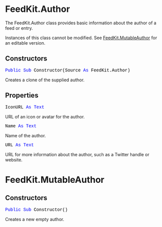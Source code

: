 # FeedKit.Author

The FeedKit.Author class provides basic information about the author of a feed or entry.

Instances of this class cannot be modified. See [FeedKit.MutableAuthor](#feedkitmutableauthor) for an editable version.

## Constructors

<pre><span style="font-family: 'source-code-pro', 'menlo', 'courier', monospace; color: #000000;"><span style="color: #0000FF;">Public</span> <span style="color: #0000FF;">Sub</span> Constructor(Source <span style="color: #0000FF;">As</span> FeedKit.Author)</span></pre>
Creates a clone of the supplied author.

## Properties

<pre><span style="font-family: 'source-code-pro', 'menlo', 'courier', monospace; color: #000000;">IconURL <span style="color: #0000FF;">As</span> <span style="color: #0000FF;">Text</span></span></pre>
URL of an icon or avatar for the author.

<pre><span style="font-family: 'source-code-pro', 'menlo', 'courier', monospace; color: #000000;">Name <span style="color: #0000FF;">As</span> <span style="color: #0000FF;">Text</span></span></pre>
Name of the author.

<pre><span style="font-family: 'source-code-pro', 'menlo', 'courier', monospace; color: #000000;">URL <span style="color: #0000FF;">As</span> <span style="color: #0000FF;">Text</span></span></pre>
URL for more information about the author, such as a Twitter handle or website.

# FeedKit.MutableAuthor

## Constructors

<pre><span style="font-family: 'source-code-pro', 'menlo', 'courier', monospace; color: #000000;"><span style="color: #0000FF;">Public</span> <span style="color: #0000FF;">Sub</span> Constructor()</span></pre>
Creates a new empty author.